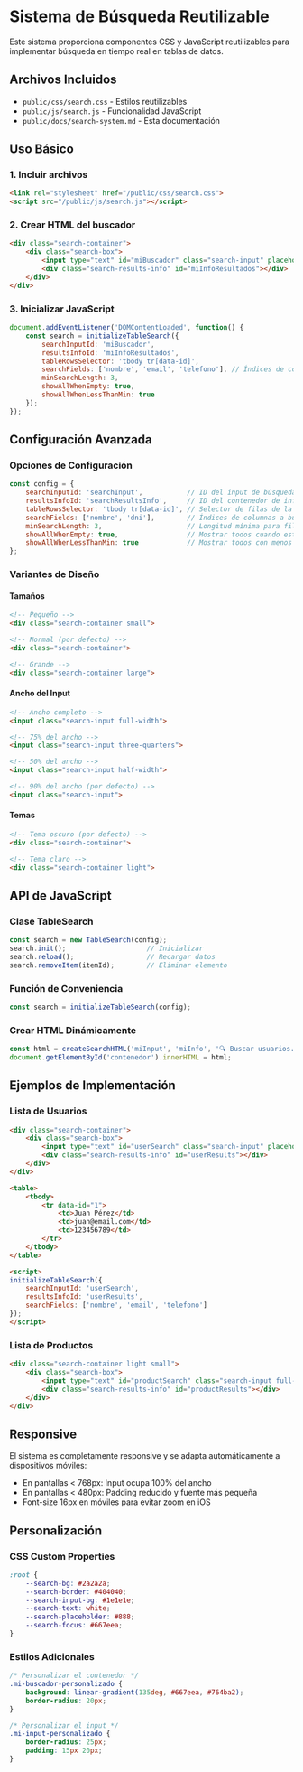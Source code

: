 # Sistema de Búsqueda Reutilizable

Este sistema proporciona componentes CSS y JavaScript reutilizables para implementar búsqueda en tiempo real en tablas de datos.

## Archivos Incluidos

- `public/css/search.css` - Estilos reutilizables
- `public/js/search.js` - Funcionalidad JavaScript
- `public/docs/search-system.md` - Esta documentación

## Uso Básico

### 1. Incluir archivos

```html
<link rel="stylesheet" href="/public/css/search.css">
<script src="/public/js/search.js"></script>
```

### 2. Crear HTML del buscador

```html
<div class="search-container">
    <div class="search-box">
        <input type="text" id="miBuscador" class="search-input" placeholder="🔍 Buscar..." autocomplete="off">
        <div class="search-results-info" id="miInfoResultados"></div>
    </div>
</div>
```

### 3. Inicializar JavaScript

```javascript
document.addEventListener('DOMContentLoaded', function() {
    const search = initializeTableSearch({
        searchInputId: 'miBuscador',
        resultsInfoId: 'miInfoResultados',
        tableRowsSelector: 'tbody tr[data-id]',
        searchFields: ['nombre', 'email', 'telefono'], // Índices de columnas
        minSearchLength: 3,
        showAllWhenEmpty: true,
        showAllWhenLessThanMin: true
    });
});
```

## Configuración Avanzada

### Opciones de Configuración

```javascript
const config = {
    searchInputId: 'searchInput',           // ID del input de búsqueda
    resultsInfoId: 'searchResultsInfo',     // ID del contenedor de información
    tableRowsSelector: 'tbody tr[data-id]', // Selector de filas de la tabla
    searchFields: ['nombre', 'dni'],        // Índices de columnas a buscar
    minSearchLength: 3,                     // Longitud mínima para filtrar
    showAllWhenEmpty: true,                 // Mostrar todos cuando está vacío
    showAllWhenLessThanMin: true            // Mostrar todos con menos de minSearchLength
};
```

### Variantes de Diseño

#### Tamaños
```html
<!-- Pequeño -->
<div class="search-container small">

<!-- Normal (por defecto) -->
<div class="search-container">

<!-- Grande -->
<div class="search-container large">
```

#### Ancho del Input
```html
<!-- Ancho completo -->
<input class="search-input full-width">

<!-- 75% del ancho -->
<input class="search-input three-quarters">

<!-- 50% del ancho -->
<input class="search-input half-width">

<!-- 90% del ancho (por defecto) -->
<input class="search-input">
```

#### Temas
```html
<!-- Tema oscuro (por defecto) -->
<div class="search-container">

<!-- Tema claro -->
<div class="search-container light">
```

## API de JavaScript

### Clase TableSearch

```javascript
const search = new TableSearch(config);
search.init();                    // Inicializar
search.reload();                  // Recargar datos
search.removeItem(itemId);        // Eliminar elemento
```

### Función de Conveniencia

```javascript
const search = initializeTableSearch(config);
```

### Crear HTML Dinámicamente

```javascript
const html = createSearchHTML('miInput', 'miInfo', '🔍 Buscar usuarios...');
document.getElementById('contenedor').innerHTML = html;
```

## Ejemplos de Implementación

### Lista de Usuarios

```html
<div class="search-container">
    <div class="search-box">
        <input type="text" id="userSearch" class="search-input" placeholder="🔍 Buscar usuarios..." autocomplete="off">
        <div class="search-results-info" id="userResults"></div>
    </div>
</div>

<table>
    <tbody>
        <tr data-id="1">
            <td>Juan Pérez</td>
            <td>juan@email.com</td>
            <td>123456789</td>
        </tr>
    </tbody>
</table>

<script>
initializeTableSearch({
    searchInputId: 'userSearch',
    resultsInfoId: 'userResults',
    searchFields: ['nombre', 'email', 'telefono']
});
</script>
```

### Lista de Productos

```html
<div class="search-container light small">
    <div class="search-box">
        <input type="text" id="productSearch" class="search-input full-width" placeholder="🔍 Buscar productos..." autocomplete="off">
        <div class="search-results-info" id="productResults"></div>
    </div>
</div>
```

## Responsive

El sistema es completamente responsive y se adapta automáticamente a dispositivos móviles:

- En pantallas < 768px: Input ocupa 100% del ancho
- En pantallas < 480px: Padding reducido y fuente más pequeña
- Font-size 16px en móviles para evitar zoom en iOS

## Personalización

### CSS Custom Properties

```css
:root {
    --search-bg: #2a2a2a;
    --search-border: #404040;
    --search-input-bg: #1e1e1e;
    --search-text: white;
    --search-placeholder: #888;
    --search-focus: #667eea;
}
```

### Estilos Adicionales

```css
/* Personalizar el contenedor */
.mi-buscador-personalizado {
    background: linear-gradient(135deg, #667eea, #764ba2);
    border-radius: 20px;
}

/* Personalizar el input */
.mi-input-personalizado {
    border-radius: 25px;
    padding: 15px 20px;
}
```
